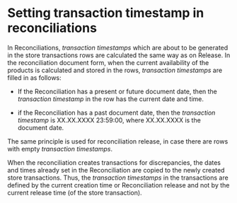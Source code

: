 # Setting transaction timestamp in reconciliations

In Reconciliations, <i>transaction timestamps</i> which are about to be generated in the store transactions rows are calculated the same way as on Release. In the reconciliation document form, when the current availability of the products is calculated and stored in the rows, <i>transaction timestamps</i> are filled in as follows:

- If the Reconciliation has a present or future document date, then the <i>transaction timestamp</i> in the row has the current date and time.

- if the Reconciliation has a past document date, then the <i>transaction timestamp</i> is XX.XX.XXXX 23:59:00, where XX.XX.XXXX is the document date.

The same principle is used for reconciliation release, in case there are rows with empty <i>transaction timestamps</i>.

When the reconciliation creates transactions for discrepancies, the dates and times already set in the Reconciliation are copied to the newly created store transactions. Thus, the <i>transaction timestamps</i> in the transactions are defined by the current creation time or Reconciliation release and not by the current release time (of the store transaction).


